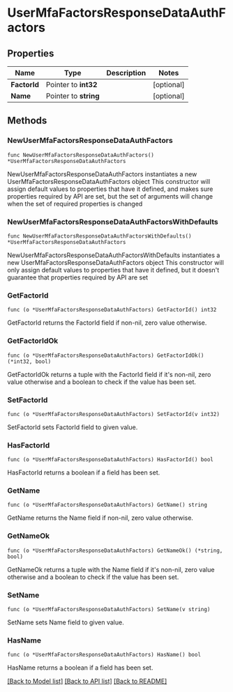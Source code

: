 # UserMfaFactorsResponseDataAuthFactors

## Properties

Name | Type | Description | Notes
------------ | ------------- | ------------- | -------------
**FactorId** | Pointer to **int32** |  | [optional] 
**Name** | Pointer to **string** |  | [optional] 

## Methods

### NewUserMfaFactorsResponseDataAuthFactors

`func NewUserMfaFactorsResponseDataAuthFactors() *UserMfaFactorsResponseDataAuthFactors`

NewUserMfaFactorsResponseDataAuthFactors instantiates a new UserMfaFactorsResponseDataAuthFactors object
This constructor will assign default values to properties that have it defined,
and makes sure properties required by API are set, but the set of arguments
will change when the set of required properties is changed

### NewUserMfaFactorsResponseDataAuthFactorsWithDefaults

`func NewUserMfaFactorsResponseDataAuthFactorsWithDefaults() *UserMfaFactorsResponseDataAuthFactors`

NewUserMfaFactorsResponseDataAuthFactorsWithDefaults instantiates a new UserMfaFactorsResponseDataAuthFactors object
This constructor will only assign default values to properties that have it defined,
but it doesn't guarantee that properties required by API are set

### GetFactorId

`func (o *UserMfaFactorsResponseDataAuthFactors) GetFactorId() int32`

GetFactorId returns the FactorId field if non-nil, zero value otherwise.

### GetFactorIdOk

`func (o *UserMfaFactorsResponseDataAuthFactors) GetFactorIdOk() (*int32, bool)`

GetFactorIdOk returns a tuple with the FactorId field if it's non-nil, zero value otherwise
and a boolean to check if the value has been set.

### SetFactorId

`func (o *UserMfaFactorsResponseDataAuthFactors) SetFactorId(v int32)`

SetFactorId sets FactorId field to given value.

### HasFactorId

`func (o *UserMfaFactorsResponseDataAuthFactors) HasFactorId() bool`

HasFactorId returns a boolean if a field has been set.

### GetName

`func (o *UserMfaFactorsResponseDataAuthFactors) GetName() string`

GetName returns the Name field if non-nil, zero value otherwise.

### GetNameOk

`func (o *UserMfaFactorsResponseDataAuthFactors) GetNameOk() (*string, bool)`

GetNameOk returns a tuple with the Name field if it's non-nil, zero value otherwise
and a boolean to check if the value has been set.

### SetName

`func (o *UserMfaFactorsResponseDataAuthFactors) SetName(v string)`

SetName sets Name field to given value.

### HasName

`func (o *UserMfaFactorsResponseDataAuthFactors) HasName() bool`

HasName returns a boolean if a field has been set.


[[Back to Model list]](../README.md#documentation-for-models) [[Back to API list]](../README.md#documentation-for-api-endpoints) [[Back to README]](../README.md)


